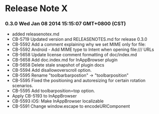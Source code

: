 <!--
#
# Licensed to the Apache Software Foundation (ASF) under one
# or more contributor license agreements.  See the NOTICE file
# distributed with this work for additional information
# regarding copyright ownership.  The ASF licenses this file
# to you under the Apache License, Version 2.0 (the
# "License"); you may not use this file except in compliance
# with the License.  You may obtain a copy of the License at
# 
# http://www.apache.org/licenses/LICENSE-2.0
# 
# Unless required by applicable law or agreed to in writing,
# software distributed under the License is distributed on an
# "AS IS" BASIS, WITHOUT WARRANTIES OR CONDITIONS OF ANY
#  KIND, either express or implied.  See the License for the
# specific language governing permissions and limitations
# under the License.
#
-->
# Release Note X


### 0.3.0 Wed Jan 08 2014 15:15:07 GMT+0800 (CST)
 *  added releasenotex.md
 *  CB-5719 Updated version and RELEASENOTES.md for release 0.3.0
 *  CB-5592 Add a comment explaining why we set MIME only for file:
 *  CB-5592 Android - Add MIME type to Intent when opening file:/// URLs
 *  CB-5658 Update license comment formatting of doc/index.md
 *  CB-5658 Add doc.index.md for InAppBrowser plugin
 *  CB-5658 Delete stale snapshot of plugin docs
 *  CB-5594 Add disallowoverscroll option.
 *  CB-5595 Rename "toolbarbarpostion" -> "toolbarposition"
 *  CB-5595 Fixed the positioning and autoresizing for certain rotation scenarios.
 *  CB-5595 Add toolbarposition=top option.
 *  Apply CB-5193 to InAppBrowser
 *  CB-5593 iOS: Make InAppBrowser localizable
 *  CB-5591 Change window.escape to encodeURIComponent